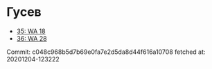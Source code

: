 # Гусев
- [35: WA 18](35.md)
- [36: WA 28](36.md)

Commit: c048c968b5d7b69e0fa7e2d5da8d44f616a10708
 fetched at: 20201204-123222
